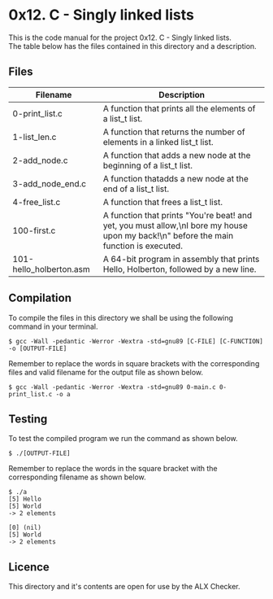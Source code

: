 # 0x12. C - Singly linked lists

This is the code manual for the project 0x12. C - Singly linked lists.  
The table below has the files contained in this directory and a description.  

## Files

|Filename | Description|
|---------|------------|
|0-print_list.c | A function that prints all the elements of a list_t list.|
|1-list_len.c | A function that returns the number of elements in a linked list_t list.|
|2-add_node.c | A function that adds a new node at the beginning of a list_t list.|
|3-add_node_end.c | A function thatadds a new node at the end of a list_t list.|
|4-free_list.c | A function that frees a list_t list. |
|100-first.c| A function that prints "You're beat! and yet, you must allow,\nI bore my house upon my back!\n" before the main function is executed.|
|101-hello_holberton.asm | A 64-bit program in assembly that prints Hello, Holberton, followed by a new line.|


## Compilation

To compile the files in this directory we shall be using the following command in your terminal.

```commandline
$ gcc -Wall -pedantic -Werror -Wextra -std=gnu89 [C-FILE] [C-FUNCTION] -o [OUTPUT-FILE]
```

Remember to replace the words in square brackets with the corresponding files and valid filename for the output file as shown below.

```commandline
$ gcc -Wall -pedantic -Werror -Wextra -std=gnu89 0-main.c 0-print_list.c -o a
```

## Testing
To test the compiled program we run the command as shown below.  

```commandline
$ ./[OUTPUT-FILE]
```

Remember to replace the words in the square bracket with the corresponding filename as shown below.  

```commandline
$ ./a 
[5] Hello
[5] World
-> 2 elements

[0] (nil)
[5] World
-> 2 elements
```

## Licence

This directory and it's contents are open for use by the ALX Checker.
